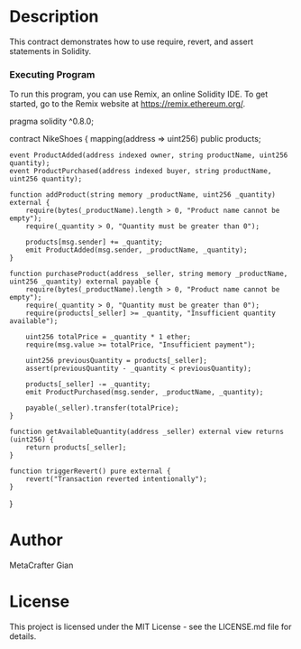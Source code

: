 # Description

This contract demonstrates how to use require, revert, and assert statements in Solidity.

### Executing Program
To run this program, you can use Remix, an online Solidity IDE. To get started, go to the Remix website at https://remix.ethereum.org/.

pragma solidity ^0.8.0;

contract NikeShoes {
    mapping(address => uint256) public products;

    event ProductAdded(address indexed owner, string productName, uint256 quantity);
    event ProductPurchased(address indexed buyer, string productName, uint256 quantity);

    function addProduct(string memory _productName, uint256 _quantity) external {
        require(bytes(_productName).length > 0, "Product name cannot be empty");
        require(_quantity > 0, "Quantity must be greater than 0");

        products[msg.sender] += _quantity;
        emit ProductAdded(msg.sender, _productName, _quantity);
    }

    function purchaseProduct(address _seller, string memory _productName, uint256 _quantity) external payable {
        require(bytes(_productName).length > 0, "Product name cannot be empty");
        require(_quantity > 0, "Quantity must be greater than 0");
        require(products[_seller] >= _quantity, "Insufficient quantity available");

        uint256 totalPrice = _quantity * 1 ether; 
        require(msg.value >= totalPrice, "Insufficient payment");

        uint256 previousQuantity = products[_seller];
        assert(previousQuantity - _quantity < previousQuantity);

        products[_seller] -= _quantity;
        emit ProductPurchased(msg.sender, _productName, _quantity);

        payable(_seller).transfer(totalPrice);
    }

    function getAvailableQuantity(address _seller) external view returns (uint256) {
        return products[_seller];
    }

    function triggerRevert() pure external {
        revert("Transaction reverted intentionally");
    }
}


# Author
MetaCrafter Gian

# License
This project is licensed under the MIT License - see the LICENSE.md file for details.
